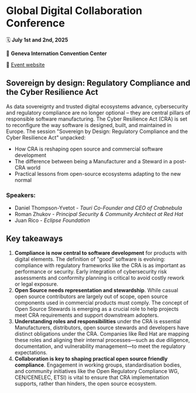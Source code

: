 # Global Digital Collaboration Conference


🗓️ **July 1st and 2nd, 2025**

📍 **Geneva Internation Convention Center**

🔗 [Event website](https://globaldigitalcollaboration.org/) 

## Sovereign by design: Regulatory Compliance and the Cyber Resilience Act
As data sovereignty and trusted digital ecosystems advance, cybersecurity and regulatory compliance are no longer optional – they are central pillars of responsible software manufacturing.
The Cyber Resilience Act (CRA) is set to reconfigure the way software is designed, built, and maintained in Europe. 
The session "Sovereign by Design: Regulatory Compliance and the Cyber Resilience Act" unpacked:
  - How CRA is reshaping open source and commercial software development
  - The difference between being a Manufacturer and a Steward in a post-CRA world
  - Practical lessons from open-source ecosystems adapting to the new normal

### Speakers:
- Daniel Thompson-Yvetot - *Tauri Co-Founder and CEO of Crabnebula*
- Roman Zhukov - *Principal Security & Community Architect at Red Hat*
- Juan Rico - *Eclipse Foundation*

## Key takeaways
1. **Compliance is now central to software development** for products with digital elements. The definition of "good" software is evolving: compliance with regulatory frameworks like the CRA is as important as performance or security. Early integration of cybersecurity risk assessments and conformity planning is critical to avoid costly rework or legal exposure.
2. **Open Source needs representation and stewardship**. While casual open source contributors are largely out of scope, open source components used in commercial products must comply. The concept of Open Source Stewards is emerging as a crucial role to help projects meet CRA requirements and support downstream adopters.
3. **Understanding roles and responsibilities** under the CRA is essential Manufacturers, distributors, open source stewards and developers have distinct obligations under the CRA. Companies like Red Hat are mapping these roles and aligning their internal processes—such as due diligence, documentation, and vulnerability management—to meet the regulatory expectations.
4. **Collaboration is key to shaping practical open source friendly compliance**. Engagement in working groups, standardisation bodies, and community initiatives like the Open Regulatory Compliance WG, CEN/CENELEC, ETSI) is vital to ensure that CRA implementation supports, rather than hinders, the open source ecosystem.

